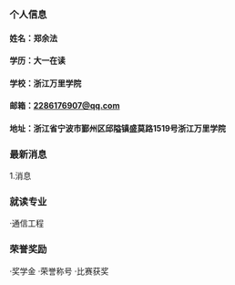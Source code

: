 ### 个人信息
#### 姓名：郑余法
#### 学历：大一在读
#### 学校：浙江万里学院
#### 邮箱：2286176907@qq.com
#### 地址：浙江省宁波市鄞州区邱隘镇盛莫路1519号浙江万里学院

### 最新消息
1.消息

### 就读专业
·通信工程

### 荣誉奖励
·奖学金
·荣誉称号
·比赛获奖
